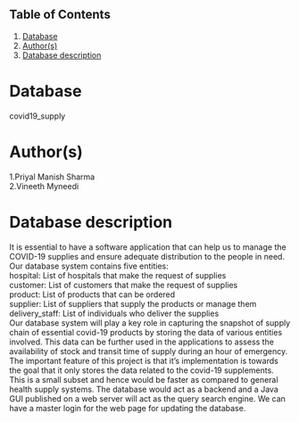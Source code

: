 ## Table of Contents
1. [Database](#database)
1. [Author(s)](#author)
1. [Database description](#description)

# Database
covid19_supply

# Author(s)
1.Priyal Manish Sharma <br/>
2.Vineeth Myneedi


# Database description
It is essential to have a software application that can help us to manage the COVID-19 supplies and ensure adequate distribution to the people in need. <br/>
Our database system contains five entities: <br/>
hospital: List of hospitals that make the request of supplies <br/>
customer: List of customers that make the request of supplies <br/>
product: List of products that can be ordered <br/>
supplier: List of suppliers that supply the products or manage them <br/>
delivery_staff: List of individuals who deliver the supplies <br/>
Our database system will play a key role in capturing the snapshot of supply chain of essential covid-19 products by storing the data of various entities involved. This data can be further used in the applications to assess the availability of stock and transit time of supply during an hour of emergency. The important feature of this project is that it’s implementation is towards the goal that it only stores the data related to the covid-19 supplements. This is a small subset and hence would be faster as compared to general health supply systems. The database would act as a backend and a Java GUI published on a web server will act as the query search engine. We can have a master login for the web page for updating the database.

